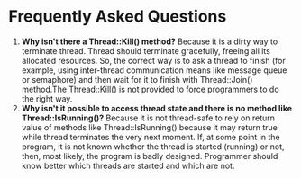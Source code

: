 # Frequently Asked Questions #

  1. **Why isn't there a Thread::Kill() method?** Because it is a dirty way to terminate thread. Thread should terminate gracefully, freeing all its allocated resources. So, the correct way is to ask a thread to finish (for example, using inter-thread communication means like message queue or semaphore) and then wait for it to finish with Thread::Join() method.The Thread::Kill() is not provided to force programmers to do the right way.
  1. **Why isn't it possible to access thread state and there is no method like Thread::IsRunning()?** Because it is not thread-safe to rely on return value of methods like Thread::IsRunning() because it may return true while thread terminates the very next moment. If, at some point in the program, it is not known whether the thread is started (running) or not, then, most likely, the program is badly designed. Programmer should know better which threads are started and which are not.